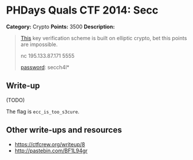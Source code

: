 # PHDays Quals CTF 2014: Secc

**Category:** Crypto
**Points:** 3500
**Description:**

> [This](source.tar.gz.d69d625930c28eab0ef53dfc5826ab8103269e59) key verification scheme is built on elliptic crypto, bet this points are impossible.
>
> nc 195.133.87.171 5555
>
> [password](http://ctfarchive.phdays.com/phd4quals/secc%20%283500%29/ctf-task-hellman-secc.ova): secch4l\*

## Write-up

(TODO)

The flag is `ecc_is_too_s3cure`.

## Other write-ups and resources

* <https://ctfcrew.org/writeup/8>
* <http://pastebin.com/BF1L94gr>
